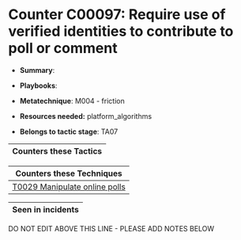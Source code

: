 # Counter C00097: Require use of verified identities to contribute to poll or comment

* **Summary**: 

* **Playbooks**: 

* **Metatechnique**: M004 - friction

* **Resources needed:** platform_algorithms

* **Belongs to tactic stage**: TA07


| Counters these Tactics |
| ---------------------- |



| Counters these Techniques |
| ------------------------- |
| [T0029 Manipulate online polls](../techniques/T0029.md) |



| Seen in incidents |
| ----------------- |


DO NOT EDIT ABOVE THIS LINE - PLEASE ADD NOTES BELOW